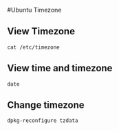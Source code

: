 #Ubuntu Timezone

## View Timezone
```
cat /etc/timezone
```

## View time and timezone
```
date
```

## Change timezone
```
dpkg-reconfigure tzdata
```
